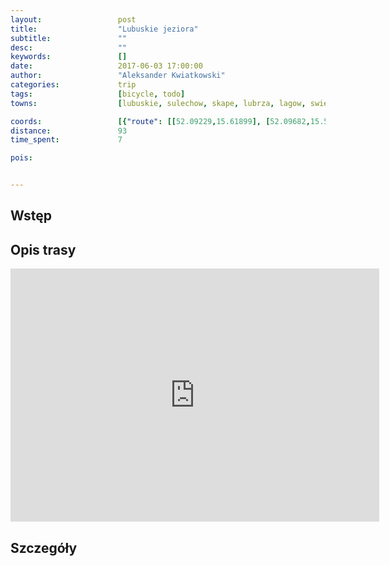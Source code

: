 ```yaml
---
layout:                 post
title:                  "Lubuskie jeziora"
subtitle:               ""
desc:                   ""
keywords:               []
date:                   2017-06-03 17:00:00
author:                 "Aleksander Kwiatkowski"
categories:             trip
tags:                   [bicycle, todo]
towns:                  [lubuskie, sulechow, skape, lubrza, lagow, swiebodzin]

coords:                 [{"route": [[52.09229,15.61899], [52.09682,15.57977], [52.10589,15.53350], [52.12192,15.51333], [52.15226,15.45849], [52.17027,15.45497], [52.18590,15.45917], [52.20557,15.43677], [52.21294,15.40029], [52.20978,15.37884], [52.21415,15.36828], [52.22845,15.36648], [52.23371,15.37918], [52.23055,15.34571], [52.23334,15.30270], [52.26066,15.26417], [52.27133,15.25636], [52.28545,15.26245], [52.29249,15.24854], [52.30493,15.25395], [52.33457,15.28717], [52.33321,15.29687], [52.35072,15.31009], [52.34579,15.32279], [52.35481,15.36802], [52.33908,15.36279], [52.33415,15.35309], [52.31149,15.34931], [52.29338,15.36605], [52.31007,15.42596], [52.29884,15.43119], [52.29191,15.43875], [52.29921,15.44724], [52.28052,15.49024], [52.25510,15.53093], [52.24480,15.53779], [52.24511,15.54028]], "type": "bicycle"}]
distance:               93
time_spent:             7

pois:


---
```



Wstęp
-----


Opis trasy
----------

<iframe height='405' width='590' frameborder='0' allowtransparency='true' scrolling='no' src='https://www.strava.com/activities/1019314157/embed/a4c180c2f8c172dad40957616cb9832270c7d858'></iframe>

Szczegóły
---------

